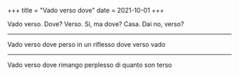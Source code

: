 +++
title = "Vado verso dove"
date = 2021-10-01
+++

Vado verso. Dove?
Verso. Si, ma dove?
Casa. Dai no, verso?

---

Vado verso dove
perso in un riflesso
dove verso vado

---

Vado verso dove
rimango perplesso
di quanto son terso